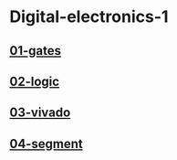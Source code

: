 # Digital-electronics-1

## [01-gates](https://github.com/IvoSvk/digital-electronics-1/blob/804c18de35a0654af225e43e96eb0c6a627dd12c/01-gates/readme.md)


## [02-logic](02-logic/readme.md)


## [03-vivado](03-vivado/readme.md)



## [04-segment](04-segment/readme.md)



